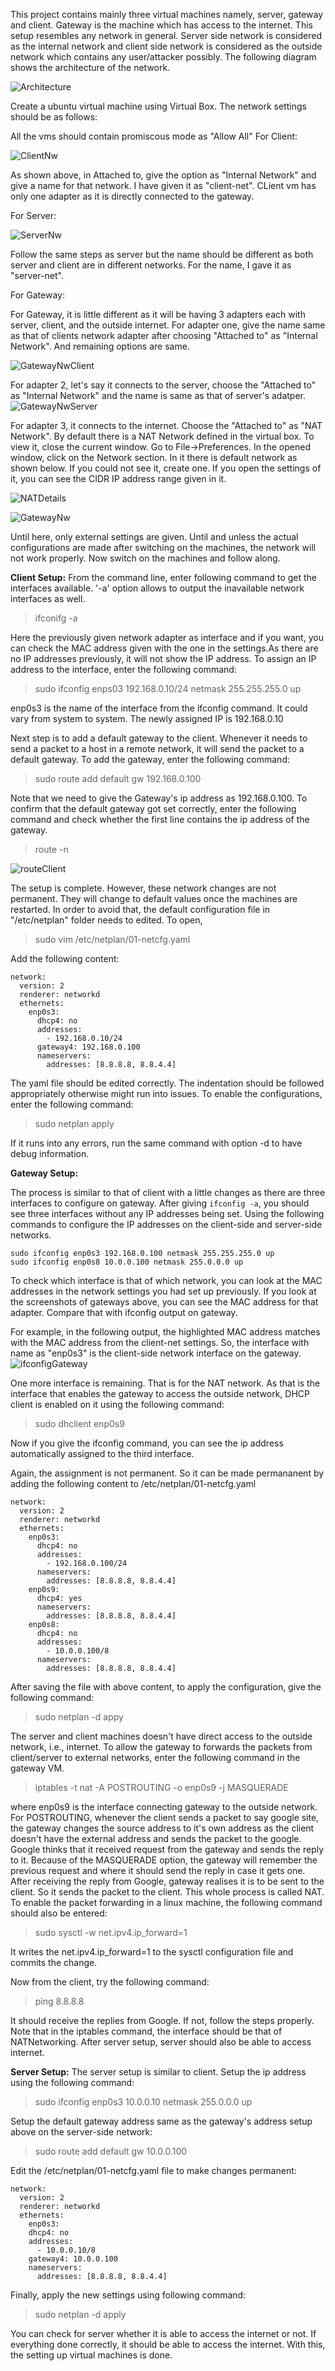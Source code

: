 This project contains mainly three virtual machines namely, server, gateway and client. Gateway is the machine which has access to the internet. 
This setup resembles any network in general. Server side network is considered as the internal network and client side network is considered as the outside network which 
contains any user/attacker possibly. The following diagram shows the architecture of the network.

![Architecture](images/ProjectArch.PNG)

Create a ubuntu virtual machine using Virtual Box. The network settings should be as follows:

All the vms should contain promiscous mode as "Allow All"
For Client:

![ClientNw](https://user-images.githubusercontent.com/102641432/174468606-e9e8bd96-6edf-488e-a167-a26a493c2f55.PNG)


As shown above, in Attached to, give the option as "Internal Network" and give a name for that network. I have given it as "client-net". CLient vm has only one adapter as it is directly connected to the gateway. 

For Server:

![ServerNw](https://user-images.githubusercontent.com/102641432/174468600-e0b529b9-d188-4b6c-bdd6-29917e6457d1.PNG)


Follow the same steps as server but the name should be different as both server and client are in different networks. For the name, I gave it as "server-net".

For Gateway:

For Gateway, it is little different as it will be having 3 adapters each with server, client, and the outside internet. For adapter one, give the name same as that of clients network adapter after choosing "Attached to" as "Internal Network". And remaining options are same.

![GatewayNwClient](https://user-images.githubusercontent.com/102641432/174468594-06792e58-c15a-493f-82fc-e04bc290d4d5.PNG)


For adapter 2, let's say it connects to the server, choose the "Attached to" as "Internal Network" and the name is same as that of server's adatper.
![GatewayNwServer](https://user-images.githubusercontent.com/102641432/174468587-2728e8cd-c4a3-4cf5-bfb0-415239c9c2d3.PNG)


For adapter 3, it connects to the internet. Choose the "Attached to" as "NAT Network". By default there is a NAT Network defined in the virtual box. To view it, close the current window. Go to File->Preferences. In the opened window, click on the Network section. In it there is default network as shown below. If you could not see it, create one. If you open the settings of it, you can see the CIDR IP address range given in it.

![NATDetails](https://user-images.githubusercontent.com/102641432/174468565-3f7f6b45-3d0d-4d72-9500-31a48b887afd.PNG)

![GatewayNw](https://user-images.githubusercontent.com/102641432/174468577-93d968aa-bcc4-4e03-8a65-52cafdecd3e5.PNG)

Until here, only external settings are given. Until and unless the actual configurations are made after switching on the machines, the network will not work properly. Now switch on the machines and follow along.

**Client Setup:**
From the command line, enter following command to get the interfaces available. '-a' option allows to output the inavailable network interfaces as well.
> ifconifg -a

Here the previously given network adapter as interface and if you want, you can check the MAC address given with the one in the settings.As there are no IP addresses previously, it will not show the IP address. To assign an IP address to the interface,  enter the following command:
> sudo ifconfig enps03 192.168.0.10/24 netmask 255.255.255.0 up

enp0s3 is the name of the interface from the ifconfig command. It could vary from system to system. The newly assigned IP is 192.168.0.10

Next step is to add a default gateway to the client. Whenever it needs to send a packet to a host in a remote network, it will send the packet to a default gateway. To add the gateway, enter the following command:
> sudo route add default gw 192.168.0.100

Note that we need to give the Gateway's ip address as 192.168.0.100. To confirm that the default gateway got set correctly, enter the following command and check whether the first line contains the ip address of the gateway.
> route -n

![routeClient](https://user-images.githubusercontent.com/102641432/174470744-44e8fbeb-0b66-4244-a4db-c7f52bb8f0bd.PNG)

The setup is complete. However, these network changes are not permanent. They will change to default values once the machines are restarted. In order to avoid that, the default configuration file in "/etc/netplan" folder needs to edited. To open,
> sudo vim /etc/netplan/01-netcfg.yaml

Add the following content:
```
network:
  version: 2
  renderer: networkd
  ethernets:
    enp0s3:
      dhcp4: no
      addresses:
        - 192.168.0.10/24
      gateway4: 192.168.0.100
      nameservers:
        addresses: [8.8.8.8, 8.8.4.4]
```
The yaml file should be edited correctly. The indentation should be followed appropriately otherwise might run into issues.
To enable the configurations, enter the following command:
> sudo netplan apply

If it runs into any errors, run the same command with option -d to have debug information.

**Gateway Setup:**

The process is similar to that of client with a little changes as there are three interfaces to configure on gateway. After giving `ifconfig -a`, you should see three interfaces without any IP addresses being set. Using the following commands to configure the IP addresses on the client-side and server-side networks.

```
sudo ifconfig enp0s3 192.168.0.100 netmask 255.255.255.0 up
sudo ifconfig enp0s8 10.0.0.100 netmask 255.0.0.0 up
```

To check which interface is that of which network, you can look at the MAC addresses in the network settings you had set up previously. If you look at the screenshots of gateways above, you can see the MAC address for that adapter. Compare that with ifconfig output on gateway.

For example, in the following output, the highlighted MAC address matches with the MAC address from the client-net settings. So, the interface with name as "enp0s3" is the client-side network interface on the gateway.
![ifconfigGateway](https://user-images.githubusercontent.com/102641432/174934346-6888e4f4-656b-424f-8914-bda6086c941f.PNG)

One more interface is remaining. That is for the NAT network. As that is the interface that enables the gateway to access the outside network, DHCP client is enabled on it using the following command:

> sudo dhclient enp0s9

Now if you give the ifconfig command, you can see the ip address automatically assigned to the third interface.

Again, the assignment is not permanent. So it can be made permananent by adding the following content to /etc/netplan/01-netcfg.yaml

```
network:
  version: 2
  renderer: networkd
  ethernets:
    enp0s3:
      dhcp4: no
      addresses:
        - 192.168.0.100/24
      nameservers:
        addresses: [8.8.8.8, 8.8.4.4]
    enp0s9:
      dhcp4: yes
      nameservers:
        addresses: [8.8.8.8, 8.8.4.4]
    enp0s8:
      dhcp4: no
      addresses:
        - 10.0.0.100/8
      nameservers:
        addresses: [8.8.8.8, 8.8.4.4]
```

After saving the file with above content, to apply the configuration, give the following command:
> sudo netplan -d appy

The server and client machines doesn't have direct access to the outside network, i.e., internet. To allow the gateway to forwards the packets from client/server to external networks, enter the following command in the gateway VM.

> iptables -t nat -A POSTROUTING -o enp0s9 -j MASQUERADE

where enp0s9 is the interface connecting gateway to the outside network. For POSTROUTING, whenever the client sends a packet to say google site, the gateway changes the source address to it's own address as the client doesn't have the external address and sends the packet to the google. Google thinks that it received request from the gateway and sends the reply to it. Because of the MASQUERADE option, the gateway will remember the previous request and where it should send the reply in case it gets one. After receiving the reply from Google, gateway realises it is to be sent to the client. So it sends the packet to the client. This whole process is called NAT.
To enable the packet forwarding in a linux machine, the following command should also be entered:
> sudo sysctl -w net.ipv4.ip_forward=1

It writes the net.ipv4.ip_forward=1 to the sysctl configuration file and commits the change.

Now from the client, try the following command:
> ping 8.8.8.8

It should receive the replies from Google. If not, follow the steps properly. Note that in the iptables command, the interface should be that of NATNetworking. After server setup, server should also be able to access internet.

**Server Setup:**
The server setup is similar to client. Setup the ip address using the following command:
> sudo ifconfig enp0s3 10.0.0.10 netmask 255.0.0.0 up

Setup the default gateway address same as the gateway's address setup above on the server-side network:
> sudo route add default gw 10.0.0.100

Edit the /etc/netplan/01-netcfg.yaml file to make changes permanent:

```
network:
  version: 2
  renderer: networkd
  ethernets:
    enp0s3:
    dhcp4: no
    addresses:
      - 10.0.0.10/8
    gateway4: 10.0.0.100
    nameservers:
      addresses: [8.8.8.8, 8.8.4.4]
```

Finally, apply the new settings using following command:
> sudo netplan -d apply

You can check for server whether it is able to access the internet or not. If everything done correctly, it should be able to access the internet.
With this, the setting up virtual machines is done.
